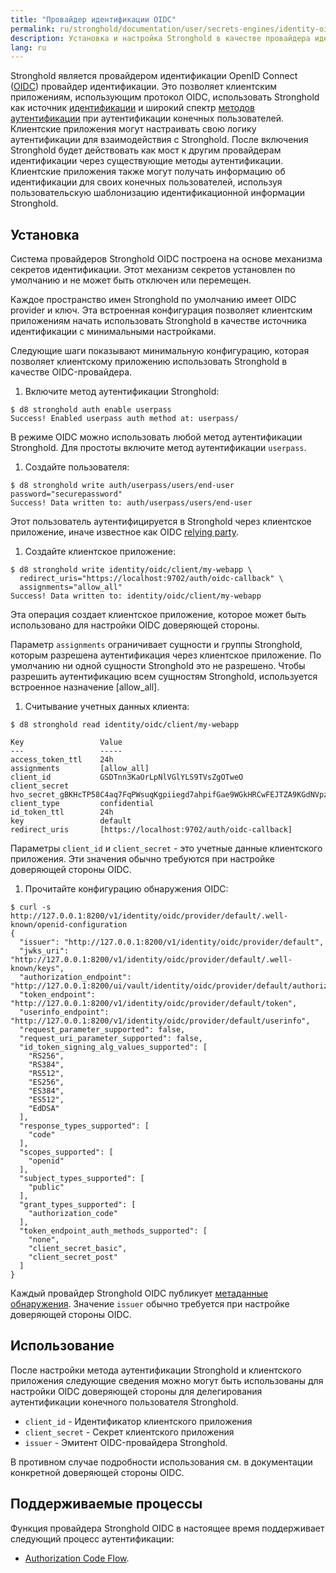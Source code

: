 ```yaml
---
title: "Провайдер идентификации OIDC"
permalink: ru/stronghold/documentation/user/secrets-engines/identity-oidc-provider.html
description: Установка и настройка Stronghold в качестве провайдера идентификации OpenID Connect (OIDC).
lang: ru
---
```


Stronghold является провайдером идентификации OpenID Connect ([OIDC](https://openid.net/specs/openid-connect-core-1_0.html))
провайдер идентификации. Это позволяет клиентским приложениям, использующим протокол OIDC, использовать
Stronghold как источник [идентификации](../../concepts/identity.md) и широкий спектр [методов аутентификации](/auth) при аутентификации конечных пользователей. Клиентские приложения могут настраивать свою логику аутентификации
для взаимодействия с Stronghold. После включения Stronghold будет действовать как мост к другим провайдерам идентификации через
существующие методы аутентификации. Клиентские приложения также могут получать информацию об идентификации
для своих конечных пользователей, используя пользовательскую шаблонизацию идентификационной информации Stronghold.

## Установка

Система провайдеров Stronghold OIDC построена на основе механизма секретов идентификации.
Этот механизм секретов установлен по умолчанию и не может быть отключен или перемещен.

Каждое пространство имен Stronghold по умолчанию имеет OIDC provider и ключ. Эта встроенная конфигурация позволяет клиентским приложениям начать использовать Stronghold в качестве источника идентификации с минимальными настройками.

Следующие шаги показывают минимальную конфигурацию, которая позволяет клиентскому приложению использовать
Stronghold в качестве OIDC-провайдера.

1. Включите метод аутентификации Stronghold:

```text
$ d8 stronghold auth enable userpass
Success! Enabled userpass auth method at: userpass/
```

   В режиме OIDC можно использовать любой метод аутентификации Stronghold. Для простоты включите
   метод аутентификации `userpass`.

1. Создайте пользователя:

```text
$ d8 stronghold write auth/userpass/users/end-user password="securepassword"
Success! Data written to: auth/userpass/users/end-user
```

Этот пользователь аутентифицируется в Stronghold через клиентское приложение, иначе известное как
OIDC [relying party](https://openid.net/specs/openid-connect-core-1_0.html#Terminology).

1. Создайте клиентское приложение:

```text
$ d8 stronghold write identity/oidc/client/my-webapp \
  redirect_uris="https://localhost:9702/auth/oidc-callback" \
  assignments="allow_all"
Success! Data written to: identity/oidc/client/my-webapp
```

   Эта операция создает клиентское приложение, которое может быть использовано для настройки OIDC доверяющей стороны.

   Параметр `assignments` ограничивает сущности и группы Stronghold, которым разрешена
   аутентификация через клиентское приложение. По умолчанию ни одной сущности Stronghold это не разрешено.
   Чтобы разрешить аутентификацию всем сущностям Stronghold, используется встроенное назначение [allow_all].

1. Считывание учетных данных клиента:

```text
$ d8 stronghold read identity/oidc/client/my-webapp

Key                 Value
---                 -----
access_token_ttl    24h
assignments         [allow_all]
client_id           GSDTnn3KaOrLpNlVGlYLS9TVsZgOTweO
client_secret       hvo_secret_gBKHcTP58C4aq7FqPWsuqKgpiiegd7ahpifGae9WGkHRCwFEJTZA9KGdNVpzE0r8
client_type         confidential
id_token_ttl        24h
key                 default
redirect_uris       [https://localhost:9702/auth/oidc-callback]
```

Параметры `client_id` и `client_secret` - это учетные данные клиентского приложения. Эти
значения обычно требуются при настройке доверяющей стороны OIDC.

1. Прочитайте конфигурацию обнаружения OIDC:

```text
$ curl -s http://127.0.0.1:8200/v1/identity/oidc/provider/default/.well-known/openid-configuration
{
  "issuer": "http://127.0.0.1:8200/v1/identity/oidc/provider/default",
  "jwks_uri": "http://127.0.0.1:8200/v1/identity/oidc/provider/default/.well-known/keys",
  "authorization_endpoint": "http://127.0.0.1:8200/ui/vault/identity/oidc/provider/default/authorize",
  "token_endpoint": "http://127.0.0.1:8200/v1/identity/oidc/provider/default/token",
  "userinfo_endpoint": "http://127.0.0.1:8200/v1/identity/oidc/provider/default/userinfo",
  "request_parameter_supported": false,
  "request_uri_parameter_supported": false,
  "id_token_signing_alg_values_supported": [
    "RS256",
    "RS384",
    "RS512",
    "ES256",
    "ES384",
    "ES512",
    "EdDSA"
  ],
  "response_types_supported": [
    "code"
  ],
  "scopes_supported": [
    "openid"
  ],
  "subject_types_supported": [
    "public"
  ],
  "grant_types_supported": [
    "authorization_code"
  ],
  "token_endpoint_auth_methods_supported": [
    "none",
    "client_secret_basic",
    "client_secret_post"
  ]
}
```

Каждый провайдер Stronghold OIDC публикует [метаданные обнаружения](https://openid.net/specs/openid-connect-discovery-1_0.html#ProviderMetadata).
Значение `issuer` обычно требуется при настройке доверяющей стороны OIDC.

## Использование

После настройки метода аутентификации Stronghold и клиентского приложения следующие сведения можно
могут быть использованы для настройки OIDC доверяющей стороны для делегирования аутентификации конечного пользователя Stronghold.

- `client_id` - Идентификатор клиентского приложения
- `client_secret` - Секрет клиентского приложения
- `issuer` - Эмитент OIDC-провайдера Stronghold.

В противном случае подробности использования см. в документации конкретной доверяющей стороны OIDC.

## Поддерживаемые процессы

Функция провайдера Stronghold OIDC в настоящее время поддерживает следующий процесс аутентификации:

- [Authorization Code Flow](https://openid.net/specs/openid-connect-core-1_0.html#CodeFlowAuth).

